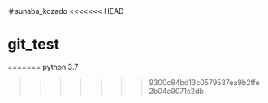 ＃sunaba_kozado
<<<<<<< HEAD
# git_test
=======
python 3.7
>>>>>>> 9300c84bd13c0579537ea9b2ffe2b04c9071c2db
